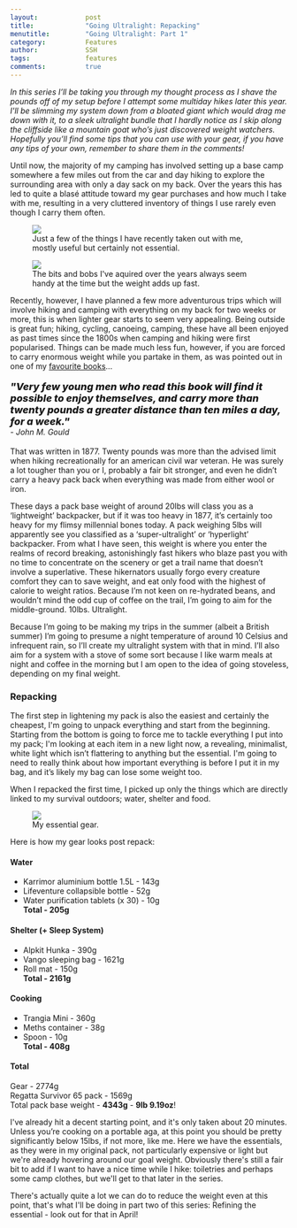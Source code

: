 ```yaml
---
layout:            post
title:             "Going Ultralight: Repacking"
menutitle:         "Going Ultralight: Part 1"
category:          Features
author:            SSH
tags:              features  
comments:          true
---
```


_In this series I’ll be taking you through my thought process as I shave the pounds off of my setup before I attempt some multiday hikes later this year.  I'll be slimming my system down from a bloated giant which would drag me down with it, to a sleek ultralight bundle that I hardly notice as I skip along the cliffside like a mountain goat who’s just discovered weight watchers.  Hopefully you’ll find some tips that you can use with your gear, if you have any tips of your own, remember to share them in the comments!_

Until now, the majority of my camping has involved setting up a base camp somewhere a few miles out from the car and day hiking to explore the surrounding area with only a day sack on my back.  Over the years this has led to quite a blasé attitude toward my gear purchases and how much I take with me, resulting in a very cluttered inventory of things I use rarely even though I carry them often.

<figure>
<img src="{{ site.github.url }}/media/img/ultralight1/start.jpg" />
<figcaption>Just a few of the things I have recently taken out with me, mostly useful but certainly not essential.</figcaption>
</figure>
<figure>
<img src="{{ site.github.url }}/media/img/ultralight1/stuff.jpg" />
<figcaption>The bits and bobs I've aquired over the years always seem handy at the time but the weight adds up fast.</figcaption>
</figure>

Recently, however, I have planned a few more adventurous trips which will involve hiking and camping with everything on my back for two weeks or more, this is when lighter gear starts to seem very appealing.  Being outside is great fun; hiking, cycling, canoeing, camping, these have all been enjoyed as past times since the 1800s when camping and hiking were first popularised.  Things can be made much less fun, however, if you are forced to carry enormous weight while you partake in them, as was pointed out in one of my <a href="{{ site.github.url }}/reviews/how-to-camp-out">favourite books</a>...  

<p style="font-style: italic; font-weight: 800; font-size: 18px;"> "Very few young men who read this book will find it possible to enjoy themselves, and carry more than twenty pounds a greater distance than ten miles a day, for a week." <br><span style="font-style: italic; font-weight: 400; font-size: 14px;"> - John M. Gould</span></p>

That was written in 1877.  Twenty pounds was more than the advised limit when hiking recreationally for an american civil war veteran.  He was surely a lot tougher than you or I, probably a fair bit stronger, and even he didn’t carry a heavy pack back when everything was made from either wool or iron.  

These days a pack base weight of around 20lbs will class you as a ‘lightweight’ backpacker, but if it was too heavy in 1877, it’s certainly too heavy for my flimsy millennial bones today.  A pack weighing 5lbs will apparently see you classified as a ‘super-ultralight’ or ‘hyperlight’ backpacker.  From what I have seen, this weight is where you enter the realms of record breaking, astonishingly fast hikers who blaze past you with no time to concentrate on the scenery or get a trail name that doesn’t involve a superlative.  These hikernators usually forgo every creature comfort they can to save weight, and eat only food with the highest of calorie to weight ratios.  Because I’m not keen on re-hydrated beans, and wouldn’t mind the odd cup of coffee on the trail, I’m going to aim for the middle-ground. 10lbs. Ultralight.

Because I’m going to be making my trips in the summer (albeit a British summer) I’m going to presume a night temperature of around 10 Celsius and infrequent rain, so I’ll create my ultralight system with that in mind.  I’ll also aim for a system with a stove of some sort because I like warm meals at night and coffee in the morning but I am open to the idea of going stoveless, depending on my final weight.

### Repacking

The first step in lightening my pack is also the easiest and certainly the cheapest, I'm going to unpack everything and start from the beginning.  Starting from the bottom is going to force me to tackle everything I put into my pack; I'm looking at each item in a new light now, a revealing, minimalist, white light which isn’t flattering to anything but the essential.  I'm going to need to really think about how important everything is before I put it in my bag, and it’s likely my bag can lose some weight too.

When I repacked the first time, I picked up only the things which are directly linked to my survival outdoors; water, shelter and food.

<figure>
<img src="{{ site.github.url }}/media/img/ultralight1/final.jpg" />
<figcaption>My essential gear.</figcaption>
</figure>

Here is how my gear looks post repack:

#### Water
- Karrimor aluminium bottle 1.5L - 143g
- Lifeventure collapsible bottle - 52g
- Water purification tablets (x 30) - 10g  
**Total - 205g**

#### Shelter (+ Sleep System)
- Alpkit Hunka - 390g
- Vango sleeping bag - 1621g
- Roll mat - 150g  
**Total - 2161g**

#### Cooking
- Trangia Mini - 360g
- Meths container - 38g
- Spoon - 10g  
**Total - 408g**

#### Total
Gear - 2774g  
Regatta Survivor 65 pack - 1569g  
Total pack base weight - **4343g** - **9lb 9.19oz**!


I've already hit a decent starting point, and it's only taken about 20 minutes.  Unless you’re cooking on a portable aga, at this point you should be pretty significantly below 15lbs, if not more, like me.  Here we have the essentials, as they were in my original pack, not particularly expensive or light but we're already hovering around our goal weight.  Obviously there's still a fair bit to add if I want to have a nice time while I hike: toiletries and perhaps some camp clothes, but we'll get to that later in the series. 

There's actually quite a lot we can do to reduce the weight even at this point, that's what I'll be doing in part two of this series: Refining the essential - look out for that in April!
